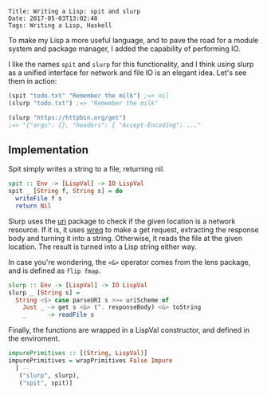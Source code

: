     Title: Writing a Lisp: spit and slurp
    Date: 2017-05-03T13:02:48
    Tags: Writing a Lisp, Haskell

To make my Lisp a more useful language, and to pave the road for a module system and package manager, I added the capability of performing IO.

<!-- more -->

 I like the names `spit` and `slurp` for this functionality, and I think using slurp as a unified interface for network and file IO is an elegant idea. Let's see them in action:


```scheme
(spit "todo.txt" "Remember the milk") ;=> nil
(slurp "todo.txt") ;=> "Remember the milk"

(slurp "https://httpbin.org/get") 
;=> "{"args": {}, "headers": { "Accept-Encoding": ..."
```

## Implementation

Spit simply writes a string to a file, returning nil.

```haskell
spit :: Env -> [LispVal] -> IO LispVal
spit _ [String f, String s] = do
  writeFile f s
  return Nil
```

Slurp uses the [uri](https://hackage.haskell.org/package/uri) package to check if the given location is a network resource.
If it is, it uses [wreq](http://www.serpentine.com/wreq/tutorial.html) to make a get request, extracting the response body and turning it into a string.
Otherwise, it reads the file at the given location.
The result is turned into a Lisp string either way.

In case you're wondering, the `<&>` operator comes from the lens package, and is defined as `flip fmap`.

```haskell
slurp :: Env -> [LispVal] -> IO LispVal
slurp _ [String s] =
  String <$> case parseURI s >>= uriScheme of
    Just _ -> get s <&> (^. responseBody) <&> toString
    _      -> readFile s
```

Finally, the functions are wrapped in a LispVal constructor, and defined in the enviroment.

```haskell
impurePrimitives :: [(String, LispVal)]
impurePrimitives = wrapPrimitives False Impure 
  [ --
   ("slurp", slurp), 
   ("spit", spit)]
```
